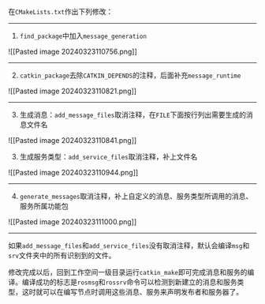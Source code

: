 在`CMakeLists.txt`作出下列修改：

---

1. `find_package`中加入`message_generation`

![[Pasted image 20240323110756.png]]

---

2. `catkin_package`去除`CATKIN_DEPENDS`的注释，后面补充`message_runtime`

![[Pasted image 20240323110821.png]]

---

3. 生成消息：`add_message_files`取消注释，在`FILE`下面按行列出需要生成的消息文件名

![[Pasted image 20240323110841.png]]

3. 生成服务类型：`add_service_files`取消注释，补上文件名

![[Pasted image 20240323110944.png]]

---

4. `generate_messages`取消注释，补上自定义的消息、服务类型所调用的消息、服务所属功能包

![[Pasted image 20240323111000.png]]

---

如果`add_message_files`和`add_service_files`没有取消注释，默认会编译`msg`和`srv`文件夹中的所有识别到的文件。

修改完成以后，回到工作空间一级目录运行`catkin_make`即可完成消息和服务的编译。编译成功的标志是`rosmsg`和`rossrv`命令可以检测到新建立的消息和服务类型，这时就可以在编写节点时调用这些消息、服务来声明发布者和服务器了。